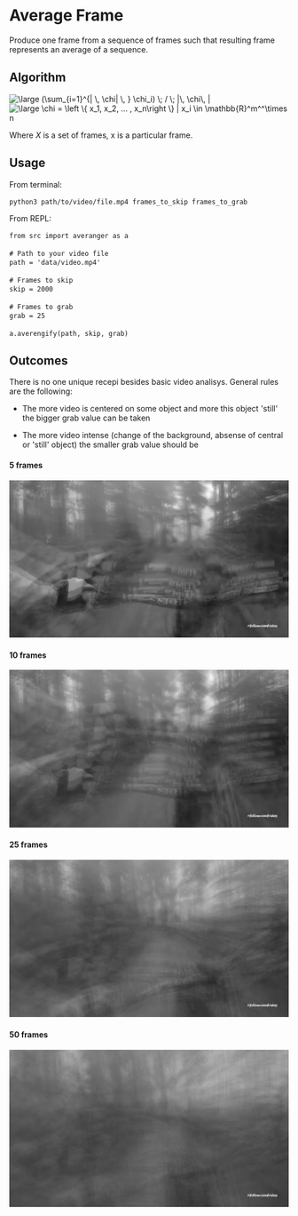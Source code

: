 # Average Frame

Produce one frame from a sequence of frames such that resulting
frame represents an average of a sequence.


## Algorithm

<img src="https://latex.codecogs.com/gif.latex?\dpi{120}&space;\large&space;(\sum_{i=1}^{|&space;\,&space;\chi|&space;\,&space;}&space;\chi_i)&space;\;&space;/&space;\;&space;|\,&space;\chi\,&space;|" title="\large (\sum_{i=1}^{| \, \chi| \, } \chi_i) \; / \; |\, \chi\, |" />

<img src="https://latex.codecogs.com/gif.latex?\dpi{120}&space;\large&space;\chi&space;=&space;\left&space;\{&space;x_1,&space;x_2,&space;...&space;,&space;x_n\right&space;\}&space;|&space;x_i&space;\in&space;\mathbb{R}^m^^\times&space;n" title="\large \chi = \left \{ x_1, x_2, ... , x_n\right \} | x_i \in \mathbb{R}^m^^\times n" />

Where _X_ is a set of frames, x is a particular frame.


## Usage

From terminal:

```
python3 path/to/video/file.mp4 frames_to_skip frames_to_grab
```

From REPL:

```
from src import averanger as a

# Path to your video file
path = 'data/video.mp4'

# Frames to skip
skip = 2000

# Frames to grab
grab = 25

a.averengify(path, skip, grab)
```


## Outcomes

There is no one unique recepi besides basic video analisys. General rules are the following:

* The more video is centered on some object and more this object 'still' the bigger grab value can be taken

* The more video intense (change of the background, absense of central or 'still' object) the smaller grab value should be


#### 5 frames

![5 frames](https://github.com/pvlbzn/avgframe/raw/master/outcomes/5.jpeg "5 frames")


#### 10 frames

![10 frames](https://github.com/pvlbzn/avgframe/raw/master/outcomes/10.jpeg "10 frames")


#### 25 frames

![25 frames](https://github.com/pvlbzn/avgframe/raw/master/outcomes/25.jpeg "25 frames")


#### 50 frames

![50 frames](https://github.com/pvlbzn/avgframe/raw/master/outcomes/50.jpeg "50 frames")
